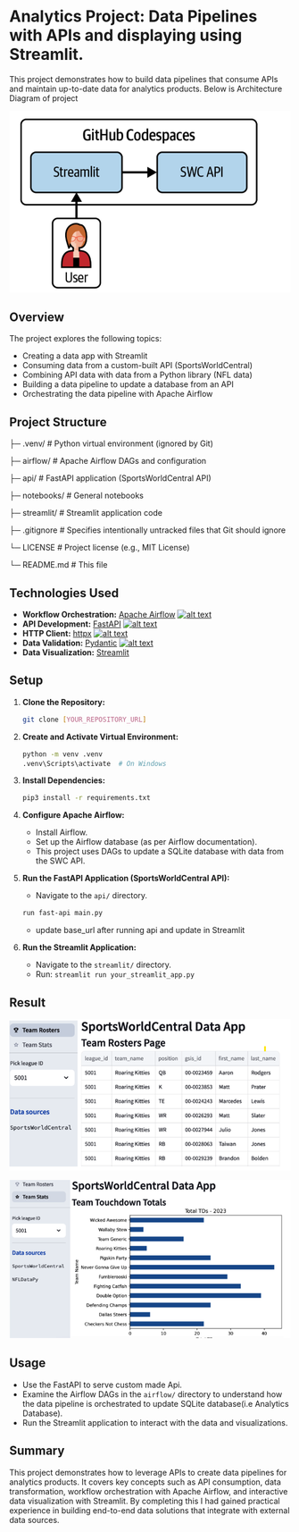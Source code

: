 # Analytics Project: Data Pipelines with APIs and displaying using Streamlit.

This project demonstrates how to build data pipelines that consume APIs and maintain up-to-date data for analytics products. Below is Architecture Diagram of project

![Architecture Diagram](images/Architecture_Diagram.png)

## Overview

The project explores the following topics:

*   Creating a data app with Streamlit
*   Consuming data from a custom-built API (SportsWorldCentral)
*   Combining API data with data from a Python library (NFL data)
*   Building a data pipeline to update a database from an API
*   Orchestrating the data pipeline with Apache Airflow

## Project Structure
 ├─ .venv/ # Python virtual environment (ignored by Git)
 
 ├─ airflow/ # Apache Airflow DAGs and configuration
 
 ├─ api/ # FastAPI application (SportsWorldCentral API)
 
 ├─ notebooks/ # General notebooks 
 
 ├─ streamlit/ # Streamlit application code
 
 ├─ .gitignore # Specifies intentionally untracked files that Git should ignore
 
 └─ LICENSE # Project license (e.g., MIT License)
 
 └─ README.md # This file

## Technologies Used

*   **Workflow Orchestration:**  [Apache Airflow](https://airflow.apache.org/)
    [![alt text](https://img.shields.io/badge/Workflow-Apache_Airflow-%23228BE6?logo=apacheairflow&logoColor=white)](https://airflow.apache.org/)
*   **API Development:** [FastAPI](https://fastapi.tiangolo.com/)
    [![alt text](https://img.shields.io/badge/API-FastAPI-teal?logo=fastapi&logoColor=white)](https://fastapi.tiangolo.com/)
*   **HTTP Client:** [httpx](https://www.python-httpx.org/)
    [![alt text](https://img.shields.io/badge/HTTP-httpx-%23228BE6?logo=python&logoColor=white)](https://www.python-httpx.org/)
*   **Data Validation:** [Pydantic](https://pydantic-docs.helpmanual.io/)
    [![alt text](https://img.shields.io/badge/Data-pydantic-%23E83A59?logo=python&logoColor=white)](https://pydantic-docs.helpmanual.io/)
*   **Data Visualization:** [Streamlit](https://streamlit.io/)


## Setup

1.  **Clone the Repository:**

    ```bash
    git clone [YOUR_REPOSITORY_URL]
    ```
 

2.  **Create and Activate Virtual Environment:**

    ```bash
    python -m venv .venv
    .venv\Scripts\activate  # On Windows
    ```

3.  **Install Dependencies:**

    ```bash
    pip3 install -r requirements.txt  
    ```

4.  **Configure Apache Airflow:**

    *   Install Airflow.
    *   Set up the Airflow database (as per Airflow documentation).
    *  This project uses DAGs to update a SQLite database with data from the SWC API.

5.  **Run the FastAPI Application (SportsWorldCentral API):**

    *   Navigate to the `api/` directory.
    ```bash
    run fast-api main.py 
    ```
    *   update base_url after running api and update in Streamlit

6.  **Run the Streamlit Application:**

    *   Navigate to the `streamlit/` directory.
    *   Run: `streamlit run your_streamlit_app.py`
  
    
## Result

![Team Roosters](images/Stream-lit.png)

![Team stats](images/stream-lit-2.png)

## Usage
*   Use the FastAPI to serve custom made Api.
*   Examine the Airflow DAGs in the `airflow/` directory to understand how the data pipeline is orchestrated to update SQLite database(i.e Analytics Database).
*   Run the Streamlit application to interact with the data and visualizations.


## Summary

This project demonstrates how to leverage APIs to create data pipelines for analytics products. It covers key concepts such as API consumption, data transformation, workflow orchestration with Apache Airflow, and interactive data visualization with Streamlit. By completing this I had gained  practical experience in building end-to-end data solutions that integrate with external data sources.
